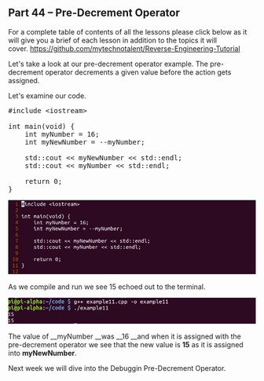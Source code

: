 ## Part 44 – Pre-Decrement Operator

For a complete table of contents of all the lessons please click below as it will give you a brief of each lesson in addition to the topics it will cover.&nbsp;https://github.com/mytechnotalent/Reverse-Engineering-Tutorial

Let's take a look at our pre-decrement operator example. The pre-decrement operator decrements a given value before the action gets assigned.

Let's examine our code.

<pre spellcheck="false">#include &lt;iostream&gt;

int main(void) {
&nbsp;&nbsp; &nbsp;int myNumber = 16;
&nbsp;&nbsp; &nbsp;int myNewNumber = --myNumber;

&nbsp;&nbsp; &nbsp;std::cout &lt;&lt; myNewNumber &lt;&lt; std::endl;
    std::cout &lt;&lt; myNumber &lt;&lt; std::endl;

&nbsp;&nbsp; &nbsp;return 0;
}
</pre>

<div class="slate-resizable-image-embed slate-image-embed__resize-full-width"><img src="/imgs/1529666614196.jpg"/></div>

As we compile and run we see 15 echoed out to the terminal.

<div class="slate-resizable-image-embed slate-image-embed__resize-full-width"><img src="/imgs/1529666685691.jpg"/></div>

The value of __myNumber __was __16 __and when it is assigned with the pre-decrement operator we see that the new value is __15__ as it is assigned into __myNewNumber__.

Next week we will dive into the Debuggin Pre-Decrement Operator.